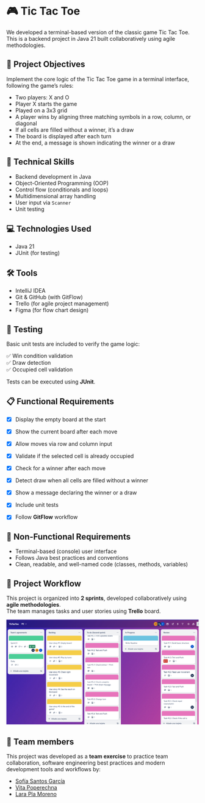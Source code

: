 # 🎮 Tic Tac Toe

We developed a terminal-based version of the classic game Tic Tac Toe. This is a backend project in Java 21 built collaboratively using agile methodologies.


## 📌 Project Objectives

Implement the core logic of the Tic Tac Toe game in a terminal interface, following the game’s rules:


- Two players: X and O  
- Player X starts the game  
- Played on a 3x3 grid  
- A player wins by aligning three matching symbols in a row, column, or diagonal  
- If all cells are filled without a winner, it’s a draw  
- The board is displayed after each turn  
- At the end, a message is shown indicating the winner or a draw

  


## 🧠 Technical Skills

- Backend development in Java
- Object-Oriented Programming (OOP)
- Control flow (conditionals and loops)
- Multidimensional array handling
- User input via `Scanner`
- Unit testing<br>



## 💻 Technologies Used

- Java 21
- JUnit (for testing)<br>

## 🛠 Tools

- IntelliJ IDEA
- Git & GitHub (with GitFlow)
- Trello (for agile project management)
- Figma (for flow chart design)<br>


## 🧪 Testing

Basic unit tests are included to verify the game logic:

✅ Win condition validation<br>
✅ Draw detection<br>
✅ Occupied cell validation<br>

Tests can be executed using **JUnit**.<br>


## 📋 Functional Requirements

- [x] Display the empty board at the start
- [x] Show the current board after each move
- [x] Allow moves via row and column input
- [x] Validate if the selected cell is already occupied
- [x] Check for a winner after each move
- [x] Detect draw when all cells are filled without a winner
- [x] Show a message declaring the winner or a draw
- [x] Include unit tests
- [x] Follow **GitFlow** workflow<br>


## 📓 Non-Functional Requirements

- Terminal-based (console) user interface
- Follows Java best practices and conventions
- Clean, readable, and well-named code (classes, methods, variables)<br>


## 🔄 Project Workflow

This project is organized into **2 sprints**, developed collaboratively using **agile methodologies**.  
The team manages tasks and user stories using **Trello** board.

![Tic Tac Toe Board Preview](assets/images/trello-board.PNG)
<br>

## 🤝 Team members

This project was developed as a **team exercise** to practice team collaboration, software engineering best practices and modern development tools and workflows by:

- [Sofía Santos García](https://github.com/sofianutria)
- [Vita Poperechna](https://github.com/VitaPoperechna)
- [Lara Pla Moreno](https://github.com/Lizar22)






